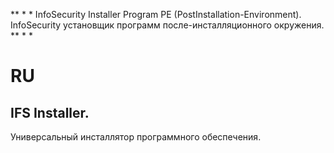 ** * * InfoSecurity Installer Program PE (PostInstallation-Environment). InfoSecurity установщик программ после-инсталляционного окружения. ** * *
# RU
## IFS Installer. 
Универсальный инсталлятор программного обеспечения.
